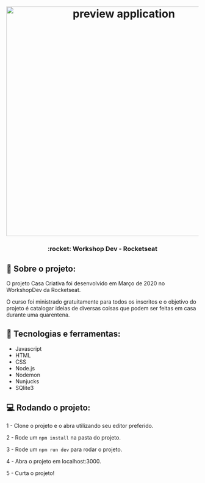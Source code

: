 <h1 align="center">
    <img alt="preview application" src="https://imgur.com/sLB0jG4.png" width="600px"/>
</h1>

<h3 align="center">
  :rocket: Workshop Dev - Rocketseat
</h3>

## :book: Sobre o projeto:

<p> O projeto Casa Criativa foi desenvolvido em Março de 2020 no WorkshopDev da Rocketseat. 

O curso foi ministrado gratuitamente para todos os inscritos e o objetivo do projeto é catalogar ideias de diversas coisas que podem ser feitas em casa durante uma quarentena.
</p>

 ## :iphone: Tecnologias e ferramentas:

 <ul>
  <li>Javascript</li>
  <li>HTML</li>
  <li>CSS</li>
  <li>Node.js</li>
  <li>Nodemon</li>
  <li>Nunjucks</li>
  <li>SQlite3</li>
 </ul>
 
## :computer: Rodando o projeto:

1 - Clone o projeto e o abra utilizando seu editor preferido.

2 - Rode um `npm install` na pasta do projeto.

3 - Rode um `npm run dev` para rodar o projeto.

4 - Abra o projeto em localhost:3000.

5 - Curta o projeto!
